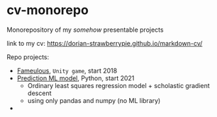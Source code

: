 # cv-monorepo
Monorepository of my *somehow* presentable projects

link to my cv: https://dorian-strawberrypie.github.io/markdown-cv/

Repo projects:
- [Fameulous](/2018_famulous-unitygame), `Unity game`, start 2018
- [Prediction ML model](/2021_MLmodel-pricepredict-pyt), Python, start 2021
  - Ordinary least squares regression model + scholastic gradient descent
  - using only pandas and numpy (no ML library)
- 

